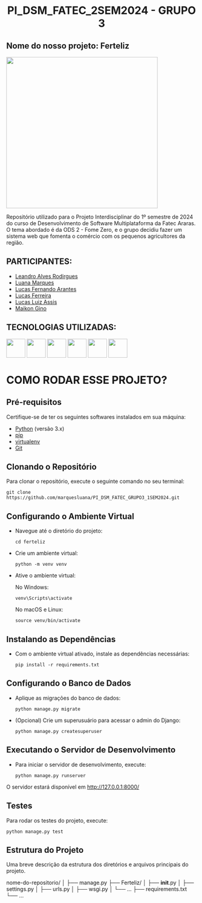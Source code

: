 # <h1 align="center">PI_DSM_FATEC_2SEM2024 - GRUPO 3</h1>
<h2>Nome do nosso projeto: Ferteliz</h2>
<img src="https://github.com/marquesluana/PI_DSM_FATEC_GRUPO3_1SEM2024/blob/6a8de795a296957d3ffd7ddf9b6bf30891a36d5b/designer/logo.jpg" width="400px" text-align="center">

Repositório utilizado para o Projeto Interdisciplinar do 1º semestre de 2024 do curso de Desenvolvimento de Software Multiplataforma da Fatec Araras. O tema abordado é da ODS 2 - Fome Zero, e o grupo decidiu fazer um sistema web que fomenta o comércio com os pequenos agricultores da região.

## PARTICIPANTES:
- [Leandro Alves Rodirgues](https://github.com/)<br>
- [Luana Marques](https://github.com/marquesluana)<br>
- [Lucas Fernando Arantes](https://github.com/)<br>
- [Lucas Ferreira](https://github.com/)<br>
- [Lucas Luiz Assis](https://github.com/Luhcyy)<br>
- [Maikon Gino](https://github.com/MaikonGino)<br>

## TECNOLOGIAS UTILIZADAS:
<div>
  <img src="https://cdn.jsdelivr.net/gh/devicons/devicon@latest/icons/django/django-plain.svg" width="50px">
  <img src="https://cdn.jsdelivr.net/gh/devicons/devicon@latest/icons/mongodb/mongodb-plain-wordmark.svg" width="50px">
  <img src="https://cdn.jsdelivr.net/gh/devicons/devicon/icons/github/github-original-wordmark.svg" width="50px">
  <img src="https://cdn.jsdelivr.net/gh/devicons/devicon/icons/html5/html5-plain-wordmark.svg" width="50px">
  <img src="https://cdn.jsdelivr.net/gh/devicons/devicon@latest/icons/python/python-original-wordmark.svg" width="50px">
  <img src="https://cdn.jsdelivr.net/gh/devicons/devicon/icons/vscode/vscode-original-wordmark.svg" width="50px">
</div>

# COMO RODAR ESSE PROJETO?
## Pré-requisitos

Certifique-se de ter os seguintes softwares instalados em sua máquina:

- [Python](https://www.python.org/downloads/) (versão 3.x)
- [pip](https://pip.pypa.io/en/stable/installation/)
- [virtualenv](https://virtualenv.pypa.io/en/latest/installation.html)
- [Git](https://git-scm.com/downloads)

## Clonando o Repositório

Para clonar o repositório, execute o seguinte comando no seu terminal:

    git clone https://github.com/marquesluana/PI_DSM_FATEC_GRUPO3_1SEM2024.git

## Configurando o Ambiente Virtual

- Navegue até o diretório do projeto:

      cd ferteliz

- Crie um ambiente virtual:

      python -m venv venv

- Ative o ambiente virtual:
  
  No Windows:

      venv\Scripts\activate

  No macOS e Linux:

      source venv/bin/activate

## Instalando as Dependências

- Com o ambiente virtual ativado, instale as dependências necessárias:

      pip install -r requirements.txt

## Configurando o Banco de Dados

- Aplique as migrações do banco de dados:

      python manage.py migrate

- (Opcional) Crie um superusuário para acessar o admin do Django:

      python manage.py createsuperuser

## Executando o Servidor de Desenvolvimento

- Para iniciar o servidor de desenvolvimento, execute:

      python manage.py runserver
  
O servidor estará disponível em http://127.0.0.1:8000/

## Testes

Para rodar os testes do projeto, execute:

    python manage.py test

## Estrutura do Projeto

Uma breve descrição da estrutura dos diretórios e arquivos principais do projeto.

nome-do-repositorio/
│
├── manage.py
├── Ferteliz/
│   ├── __init__.py
│   ├── settings.py
│   ├── urls.py
│   ├── wsgi.py
│   └── ...
├── requirements.txt
└── ...
